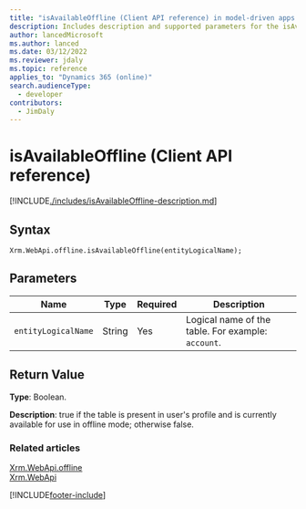```yaml
---
title: "isAvailableOffline (Client API reference) in model-driven apps| MicrosoftDocs"
description: Includes description and supported parameters for the isAvailableOffline method.
author: lancedMicrosoft
ms.author: lanced
ms.date: 03/12/2022
ms.reviewer: jdaly
ms.topic: reference
applies_to: "Dynamics 365 (online)"
search.audienceType: 
  - developer
contributors:
  - JimDaly
---
```

# isAvailableOffline (Client API reference)

[!INCLUDE[./includes/isAvailableOffline-description.md](./includes/isAvailableOffline-description.md)] 

## Syntax

`Xrm.WebApi.offline.isAvailableOffline(entityLogicalName);`

## Parameters

|Name|Type|Required|Description|
|---|---|---|---|
|`entityLogicalName`|String|Yes|Logical name of the table. For example: `account`.|

## Return Value

**Type**: Boolean.

**Description**: true if the table is present in user's profile and is currently available for use in offline mode; otherwise false.

### Related articles

[Xrm.WebApi.offline](offline.md)   
[Xrm.WebApi](../xrm-webapi.md)


[!INCLUDE[footer-include](../../../../../includes/footer-banner.md)]
